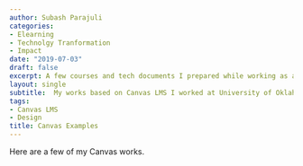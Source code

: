 ```yaml
---
author: Subash Parajuli
categories:
- Elearning
- Technolgy Tranformation
- Impact
date: "2019-07-03"
draft: false
excerpt: A few courses and tech documents I prepared while working as a Canvas Trainer.  
layout: single
subtitle:  My works based on Canvas LMS I worked at University of Oklahoma. 
tags:
- Canvas LMS
- Design
title: Canvas Examples
---
```

 
Here are a few of my Canvas works. 

